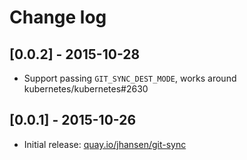 # Change log

## [0.0.2] - 2015-10-28

- Support passing `GIT_SYNC_DEST_MODE`, works around kubernetes/kubernetes#2630

## [0.0.1] - 2015-10-26

- Initial release: [quay.io/jhansen/git-sync](https://quay.io/repository/jhansen/git-sync?tag=0.0.1)
